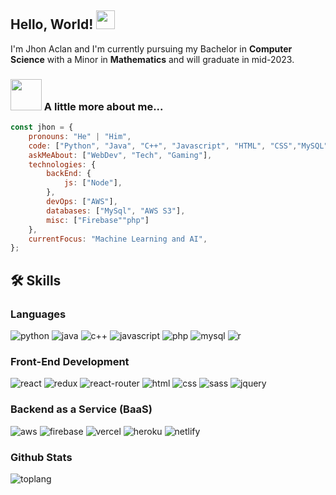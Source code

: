 ## Hello, World! <img src="https://raw.githubusercontent.com/MartinHeinz/MartinHeinz/master/wave.gif" width="30px">

I'm Jhon Aclan and I'm currently pursuing my Bachelor in **Computer Science** with a Minor in **Mathematics** and will graduate in mid-2023.

### <img src="https://media.giphy.com/media/VgCDAzcKvsR6OM0uWg/giphy.gif" width="50"> A little more about me...  

```javascript
const jhon = {
    pronouns: "He" | "Him",
    code: ["Python", "Java", "C++", "Javascript", "HTML", "CSS","MySQL", "R"],
    askMeAbout: ["WebDev", "Tech", "Gaming"],
    technologies: {
        backEnd: {
            js: ["Node"],
        },
        devOps: ["AWS"],
        databases: ["MySql", "AWS S3"],
        misc: ["Firebase""php"]
    },
    currentFocus: "Machine Learning and AI",
};
```

## 🛠️ Skills

### Languages
![python](https://img.shields.io/badge/Python-3776AB?style=for-the-badge&logo=python&logoColor=white)
![java](https://img.shields.io/badge/Java-ED8B00?style=for-the-badge&logo=java&logoColor=white)
![c++](https://img.shields.io/badge/C%2B%2B-00599C?style=for-the-badge&logo=c%2B%2B&logoColor=white)
![javascript](https://img.shields.io/badge/JavaScript-323330?style=for-the-badge&logo=javascript&logoColor=F7DF1E)
![php](https://img.shields.io/badge/PHP-777BB4?style=for-the-badge&logo=php&logoColor=white)
![mysql](https://img.shields.io/badge/MySQL-00000F?style=for-the-badge&logo=mysql&logoColor=white)
![r](https://img.shields.io/badge/R-276DC3?style=for-the-badge&logo=r&logoColor=white)

### Front-End Development
![react](https://img.shields.io/badge/React-20232A?style=for-the-badge&logo=react&logoColor=61DAFB)
![redux](https://img.shields.io/badge/Redux-593D88?style=for-the-badge&logo=redux&logoColor=white)
![react-router](https://img.shields.io/badge/React_Router-CA4245?style=for-the-badge&logo=react-router&logoColor=white)
![html](https://img.shields.io/badge/HTML5-E34F26?style=for-the-badge&logo=html5&logoColor=white)
![css](https://img.shields.io/badge/CSS3-1572B6?style=for-the-badge&logo=css3&logoColor=white)
![sass](https://img.shields.io/badge/SASS-CC6699?style=for-the-badge&logo=sass&logoColor=white)
![jquery](https://img.shields.io/badge/jQuery-0769AD?style=for-the-badge&logo=jquery&logoColor=white)

### Backend as a Service (BaaS)
![aws](https://img.shields.io/badge/Amazon_AWS-232F3E?style=for-the-badge&logo=amazon-aws&logoColor=white)
![firebase](https://img.shields.io/badge/Firebase-ffaa00?style=for-the-badge&logo=Firebase&logoColor=white)
![vercel](https://img.shields.io/badge/Vercel-000000?style=for-the-badge&logo=Vercel&logoColor=white)
![heroku](https://img.shields.io/badge/Heroku-430098?style=for-the-badge&logo=heroku&logoColor=white)
![netlify](https://img.shields.io/badge/Netlify-00C7B7?style=for-the-badge&logo=netlify&logoColor=white)

### Github Stats
![toplang](https://github-readme-stats.vercel.app/api/top-langs/?username=anuraghazra&layout=compact&theme=dracula)
